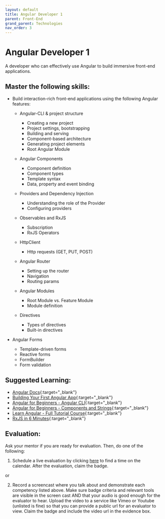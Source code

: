 ```yaml
---
layout: default
title: Angular Developer 1
parent: Front-End
grand_parent: Technologies
nav_order: 3
---
```

# Angular Developer 1

A developer who can effectively use Angular to build immersive front-end applications.

## Master the following skills:

- Build interaction-rich front-end applications using the following Angular features:

  - Angular-CLI & project structure

    - Creating a new project
    - Project settings, bootstrapping
    - Building and serving
    - Component-based architecture
    - Generating project elements
    - Root Angular Module

  - Angular Components

    - Component definition
    - Component types
    - Template syntax
    - Data, property and event binding

  - Providers and Dependency Injection

    - Understanding the role of the Provider
    - Configuring providers

  - Observables and RxJS

    - Subscription
    - RxJS Operators

  - HttpClient

    - Http requests (GET, PUT, POST)

  - Angular Router

    - Setting up the router
    - Navigation
    - Routing params

  - Angular Modules

    - Root Module vs. Feature Module
    - Module definition

  - Directives
    - Types of directives
    - Built-in directives

- Angular Forms
  - Template-driven forms
  - Reactive forms
  - FormBuilder
  - Form validation

## Suggested Learning:

- [Angular Docs](https://angular.io/){:target="\_blank"}
- [Building Your First Angular App](https://medium.com/free-code-camp/want-to-learn-angular-heres-our-free-33-part-course-by-dan-wahlin-fc2ff27ab451){:target="\_blank"}
- [Angular for Beginners - Angular CLI](https://www.freecodecamp.org/news/angular-9-for-beginners-how-to-install-your-first-app-with-angular-cli/){:target="\_blank"}
- [Angular for Beginners - Components and Strings](https://www.freecodecamp.org/news/angular-9-for-beginners-components-and-string-interpolation/){:target="\_blank"}
- [Learn Angular - Full Tutorial Course](https://www.youtube.com/watch?v=2OHbjep_WjQ){:target="\_blank"}
- [RxJS in 6 Minutes](https://medium.com/@mohandere/rxjs-5-in-5-minutes-1c3b4ed0d8cc){:target="\_blank"}

## Evaluation:

Ask your mentor if you are ready for evaluation. Then, do one of the following:

1. Schedule a live evaluation by clicking [here](https://api.logro.io/widget/appointment/codex-evals/full-stack) to find a time on the calendar. After the evaluation, claim the badge.

or

2. Record a screencast where you talk about and demonstrate each competency listed above. Make sure badge criteria and relevant tools are visible in the screen cast AND that your audio is good enough for the evaluator to hear. Upload the video to a service like Vimeo or Youtube (unlisted is fine) so that you can provide a public url for an evaluator to view. Claim the badge and include the video url in the evidence box.
